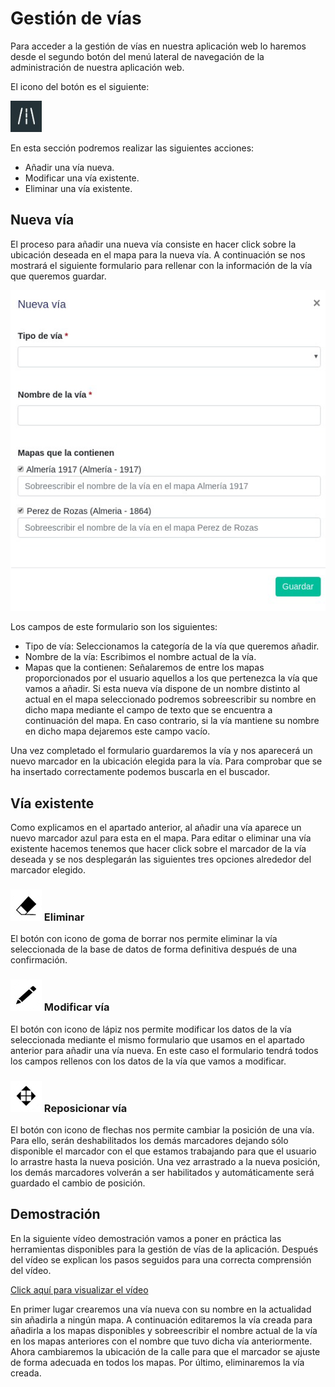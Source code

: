 # Gestión de vías 

Para acceder a la gestión de vías en nuestra aplicación web lo haremos desde el segundo botón del menú lateral de navegación de la administración de nuestra aplicación web.

El icono del botón es el siguiente:

![Botón de administración](media/streets/admin_button.png)

En esta sección podremos realizar las siguientes acciones:
- Añadir una vía nueva.
- Modificar una vía existente.
- Eliminar una vía existente.

## Nueva vía

El proceso para añadir una nueva vía consiste en hacer click sobre la ubicación deseada en el mapa para la nueva vía. A continuación se nos mostrará el siguiente formulario para rellenar con la información de la vía que queremos guardar.

![Formulario de inserción](media/streets/form.png)

Los campos de este formulario son los siguientes:

- Tipo de vía: Seleccionamos la categoría de la vía que queremos añadir.
- Nombre de la vía: Escribimos el nombre actual de la vía.
- Mapas que la contienen: Señalaremos de entre los mapas proporcionados por el usuario aquellos a los que pertenezca la vía que vamos a añadir. Si esta nueva vía dispone de un nombre distinto al actual en el mapa seleccionado podremos sobreescribir su nombre en dicho mapa mediante el campo de texto que se encuentra a continuación del mapa. En caso contrario, si la vía mantiene su nombre en dicho mapa dejaremos este campo vacío.

Una vez completado el formulario guardaremos la vía y nos aparecerá un nuevo marcador en la ubicación elegida para la vía. Para comprobar que se ha insertado correctamente podemos buscarla en el buscador.

## Vía existente

Como explicamos en el apartado anterior, al añadir una vía aparece un nuevo marcador azul para esta en el mapa. Para editar o eliminar una vía existente hacemos tenemos que hacer click sobre el marcador de la vía deseada y se nos desplegarán las siguientes tres opciones alrededor del marcador elegido.

### ![Botón de eliminación](media/streets/delete_button.png) Eliminar

El botón con icono de goma de borrar nos permite eliminar la vía seleccionada de la base de datos de forma definitiva después de una confirmación. 

### ![Botón de actualización](media/streets/update_button.png) Modificar vía

El botón con icono de lápiz nos permite modificar los datos de la vía seleccionada mediante el mismo formulario que usamos en el apartado anterior para añadir una vía nueva. En este caso el formulario tendrá todos los campos rellenos con los datos de la vía que vamos a modificar.

### ![Botón de posición](media/streets/relocate_button.png) Reposicionar vía

El botón con icono de flechas nos permite cambiar la posición de una vía. Para ello, serán deshabilitados los demás marcadores dejando sólo disponible el marcador con el que estamos trabajando para que el usuario lo arrastre hasta la nueva posición. Una vez arrastrado a la nueva posición, los demás marcadores volverán a ser habilitados y automáticamente será guardado el cambio de posición.

## Demostración

En la siguiente vídeo demostración vamos a poner en práctica las herramientas disponibles para la gestión de vías de la aplicación. Después del vídeo se explican los pasos seguidos para una correcta comprensión del vídeo.

[Click aquí para visualizar el vídeo](https://youtu.be/trkaASqwKr4)

En primer lugar crearemos una vía nueva con su nombre en la actualidad sin añadirla a ningún mapa.
A continuación editaremos la vía creada para añadirla a los mapas disponibles y sobreescribir el nombre actual de la vía en los mapas anteriores con el nombre que tuvo dicha vía anteriormente.
Ahora cambiaremos la ubicación de la calle para que el marcador se ajuste de forma adecuada en todos los mapas.
Por último, eliminaremos la vía creada.

